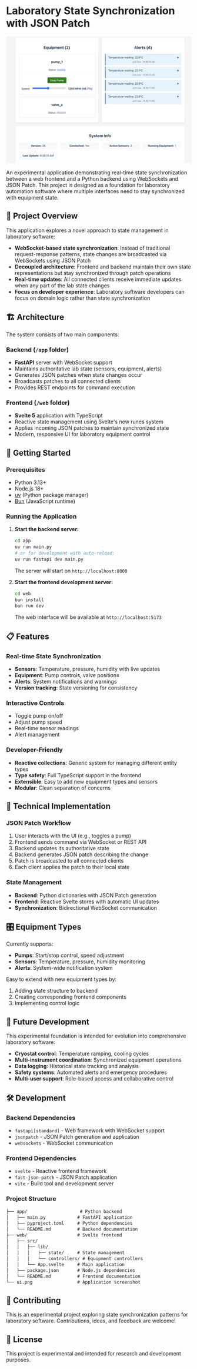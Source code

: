 # Laboratory State Synchronization with JSON Patch

![UI Screenshot](./ui.png)

An experimental application demonstrating real-time state synchronization between a web frontend and a Python backend using WebSockets and JSON Patch. This project is designed as a foundation for laboratory automation software where multiple interfaces need to stay synchronized with equipment state.

## 🎯 Project Overview

This application explores a novel approach to state management in laboratory software:

- **WebSocket-based state synchronization**: Instead of traditional request-response patterns, state changes are broadcasted via WebSockets using JSON Patch
- **Decoupled architecture**: Frontend and backend maintain their own state representations but stay synchronized through patch operations
- **Real-time updates**: All connected clients receive immediate updates when any part of the lab state changes
- **Focus on developer experience**: Laboratory software developers can focus on domain logic rather than state synchronization

## 🏗️ Architecture

The system consists of two main components:

### Backend (`/app` folder)

- **FastAPI** server with WebSocket support
- Maintains authoritative lab state (sensors, equipment, alerts)
- Generates JSON patches when state changes occur
- Broadcasts patches to all connected clients
- Provides REST endpoints for command execution

### Frontend (`/web` folder)

- **Svelte 5** application with TypeScript
- Reactive state management using Svelte's new runes system
- Applies incoming JSON patches to maintain synchronized state
- Modern, responsive UI for laboratory equipment control

## 🚀 Getting Started

### Prerequisites

- Python 3.13+
- Node.js 18+
- [uv](https://docs.astral.sh/uv/) (Python package manager)
- [Bun](https://bun.sh/) (JavaScript runtime)

### Running the Application

1. **Start the backend server:**

   ```bash
   cd app
   uv run main.py
   # or for development with auto-reload:
   uv run fastapi dev main.py
   ```

   The server will start on `http://localhost:8000`

2. **Start the frontend development server:**
   ```bash
   cd web
   bun install
   bun run dev
   ```
   The web interface will be available at `http://localhost:5173`

## 📋 Features

### Real-time State Synchronization

- **Sensors**: Temperature, pressure, humidity with live updates
- **Equipment**: Pump controls, valve positions
- **Alerts**: System notifications and warnings
- **Version tracking**: State versioning for consistency

### Interactive Controls

- Toggle pump on/off
- Adjust pump speed
- Real-time sensor readings
- Alert management

### Developer-Friendly

- **Reactive collections**: Generic system for managing different entity types
- **Type safety**: Full TypeScript support in the frontend
- **Extensible**: Easy to add new equipment types and sensors
- **Modular**: Clean separation of concerns

## 🔧 Technical Implementation

### JSON Patch Workflow

1. User interacts with the UI (e.g., toggles a pump)
2. Frontend sends command via WebSocket or REST API
3. Backend updates its authoritative state
4. Backend generates JSON patch describing the change
5. Patch is broadcasted to all connected clients
6. Each client applies the patch to their local state

### State Management

- **Backend**: Python dictionaries with JSON Patch generation
- **Frontend**: Reactive Svelte stores with automatic UI updates
- **Synchronization**: Bidirectional WebSocket communication

## 🎛️ Equipment Types

Currently supports:

- **Pumps**: Start/stop control, speed adjustment
- **Sensors**: Temperature, pressure, humidity monitoring
- **Alerts**: System-wide notification system

Easy to extend with new equipment types by:

1. Adding state structure to backend
2. Creating corresponding frontend components
3. Implementing control logic

## 🔮 Future Development

This experimental foundation is intended for evolution into comprehensive laboratory software:

- **Cryostat control**: Temperature ramping, cooling cycles
- **Multi-instrument coordination**: Synchronized equipment operations
- **Data logging**: Historical state tracking and analysis
- **Safety systems**: Automated alerts and emergency procedures
- **Multi-user support**: Role-based access and collaborative control

## 🛠️ Development

### Backend Dependencies

- `fastapi[standard]` - Web framework with WebSocket support
- `jsonpatch` - JSON Patch generation and application
- `websockets` - WebSocket communication

### Frontend Dependencies

- `svelte` - Reactive frontend framework
- `fast-json-patch` - JSON Patch application
- `vite` - Build tool and development server

### Project Structure

```
├── app/                    # Python backend
│   ├── main.py            # FastAPI application
│   ├── pyproject.toml     # Python dependencies
│   └── README.md          # Backend documentation
├── web/                   # Svelte frontend
│   ├── src/
│   │   ├── lib/
│   │   │   ├── state/     # State management
│   │   │   └── controllers/ # Equipment controllers
│   │   └── App.svelte     # Main application
│   ├── package.json       # Node.js dependencies
│   └── README.md          # Frontend documentation
└── ui.png                 # Application screenshot
```

## 🤝 Contributing

This is an experimental project exploring state synchronization patterns for laboratory software. Contributions, ideas, and feedback are welcome!

## 📄 License

This project is experimental and intended for research and development purposes.
